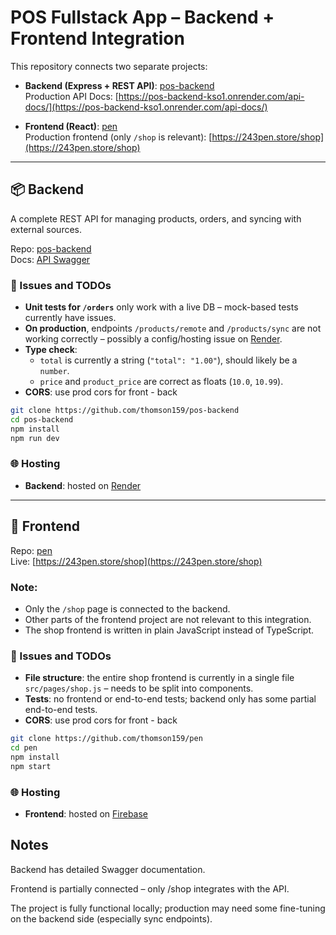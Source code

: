 # POS Fullstack App – Backend + Frontend Integration

This repository connects two separate projects:

- **Backend (Express + REST API)**: [pos-backend](https://github.com/thomson159/pos-backend)  
  Production API Docs: [https://pos-backend-kso1.onrender.com/api-docs/](https://pos-backend-kso1.onrender.com/api-docs/)
  
- **Frontend (React)**: [pen](https://github.com/thomson159/pen)  
  Production frontend (only `/shop` is relevant): [https://243pen.store/shop](https://243pen.store/shop)

---

## 📦 Backend

A complete REST API for managing products, orders, and syncing with external sources.

Repo: [pos-backend](https://github.com/thomson159/pos-backend)  
Docs: [API Swagger](https://pos-backend-kso1.onrender.com/api-docs/)

### 📌 Issues and TODOs

- **Unit tests for `/orders`** only work with a live DB – mock-based tests currently have issues.
- **On production**, endpoints `/products/remote` and `/products/sync` are not working correctly – possibly a config/hosting issue on [Render](https://render.com/).
- **Type check**:
  - `total` is currently a string (`"total": "1.00"`), should likely be a `number`.
  - `price` and `product_price` are correct as floats (`10.0`, `10.99`).
- **CORS**: use prod cors for front - back 

```bash
git clone https://github.com/thomson159/pos-backend
cd pos-backend
npm install
npm run dev
```

### 🌐 Hosting

- **Backend**: hosted on [Render](https://render.com/)  

---

## 🛒 Frontend

Repo: [pen](https://github.com/thomson159/pen)  
Live: [https://243pen.store/shop](https://243pen.store/shop)

### Note:
- Only the `/shop` page is connected to the backend.
- Other parts of the frontend project are not relevant to this integration.
- The shop frontend is written in plain JavaScript instead of TypeScript.

### 📌 Issues and TODOs

- **File structure**: the entire shop frontend is currently in a single file `src/pages/shop.js` – needs to be split into components.
- **Tests**: no frontend or end-to-end tests; backend only has some partial end-to-end tests.
- **CORS**: use prod cors for front - back

```bash
git clone https://github.com/thomson159/pen
cd pen
npm install
npm start
```

### 🌐 Hosting

- **Frontend**: hosted on [Firebase](https://firebase.google.com/)  

## Notes

Backend has detailed Swagger documentation.

Frontend is partially connected – only /shop integrates with the API.

The project is fully functional locally; production may need some fine-tuning on the backend side (especially sync endpoints).
